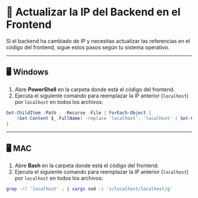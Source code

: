 # 📡 Actualizar la IP del Backend en el Frontend  

Si el backend ha cambiado de IP y necesitas actualizar las referencias en el código del frontend, sigue estos pasos según tu sistema operativo.

---

## 🖥️ Windows  

1. Abre **PowerShell** en la carpeta donde está el código del frontend.  
2. Ejecuta el siguiente comando para reemplazar la IP anterior (`localhost`) por `localhost` en todos los archivos:  

```powershell
Get-ChildItem -Path . -Recurse -File | ForEach-Object {
    (Get-Content $_.FullName) -replace 'localhost', 'localhost' | Set-Content $_.FullName
}
```
---
## 🖥️ MAC 
1. Abre **Bash** en la carpeta donde está el código del frontend.  
2. Ejecuta el siguiente comando para reemplazar la IP anterior (`localhost`) por `localhost` en todos los archivos:  

```bash
grep -rl 'localhost' . | xargs sed -i 's/localhost/localhost/g'
```
